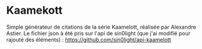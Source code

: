 # Kaamekott

Simple générateur de citations de la série Kaamelott, réalisée par Alexandre Astier.
Le fichier json à été pris sur l'api de sin0light (que j'ai modifié pour rajouté des éléments) : https://github.com/sin0light/api-kaamelott
